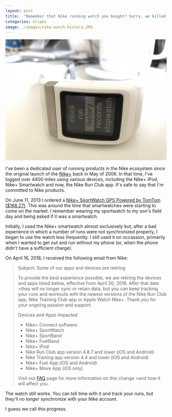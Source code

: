 ```yaml
---
layout: post
title:  "Remember that Nike running watch you bought? Sorry, we killed it."
categories: Gripes
image: ./images/nike-watch-history.JPG
---
```


![Nike Sportwatch Image](./images/nike-watch-history.JPG)

I've been a dedicated user of running products in the Nike ecosystem since the original launch of the [Nike+](https://en.wikipedia.org/wiki/Nike%2B) back in May of 2006. In that time, I've logged over 4400 miles using various devices, including the Nike+ iPod, Nike+ Smartwatch and now, the Nike Run Club app. It's safe to say that I'm committed to Nike products.

On June 11, 2013 I ordered a [Nike+ SportWatch GPS Powered by TomTom ($168.27)](https://amzn.to/2rrkcPW). This was around the time that smartwatches were starting to come on the market. I remember wearing my sportwatch to my son's field day and being asked if it was a smartwatch.

Initially, I used the Nike+ smartwatch almost exclusively but, after a bad experience in which a number of runs were not synchronized properly, I began to use the watch less frequently. I still used it on occassion, primarily when I wanted to get out and run without my phone (or, when the phone didn't have a sufficient charge).

On April 16, 2018, I received the following email from Nike:

>Subject: Some of our apps and devices are retiring
>
>To provide the best experience possible, we are retiring the devices and apps listed below, effective from April 30, 2018. After that date >they will no longer sync or retain data, but you can keep tracking your runs and workouts with the newest versions of the Nike Run Club app, Nike Training Club app or Apple Watch Nike+. Thank you for your ongoing passion and support.
>
>Devices and Apps Impacted
>
>- Nike+ Connect software
>- Nike+ SportWatch
>- Nike+ SportBand
>- Nike+ FuelBand
>- Nike+ iPod
>- Nike Run Club app version 4.8.7 and lower (iOS and Android)
>- Nike Training app version 4.4 and lower (iOS and Android)
>- Nike+ Fuel App (iOS and Android)
>- Nike+ Move App (iOS only)
>
>Visit our [FAQ](http://help-en-us.nike.com/app/answer/article/why-cant-i-sync/a_id/73247/country/us) page for more information on this change >and how it will affect you.

The watch still works. You can tell time with it and track your runs, but they'll no longer synchronize with your Nike account.

I guess we call this progress.